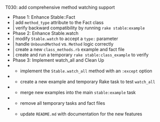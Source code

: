 
T030: add comprehensive method watching support
- Phase 1: Enhance Stable::Fact
- | add `method_type` attribute to the Fact class
- | verify backward compatibility by running `rake stable:example`
- Phase 2: Enhance Stable.watch
- | modify `Stable.watch` to accept a `type:` parameter
- | handle `UnboundMethod` vs. `Method` logic correctly
- | create a new `class_methods.rb` example and fact file
- | create and run a temporary `rake stable:class_example` to verify
- Phase 3: Implement watch_all and Clean Up
- - implement the `Stable.watch_all` method with an `:except` option
- - create a new example and temporary Rake task to test `watch_all`
- - merge new examples into the main `stable:example` task
- - remove all temporary tasks and fact files
- - update `README.md` with documentation for the new features